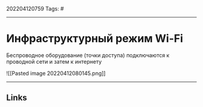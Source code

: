 202204120759
Tags: #

---

# Инфраструктурный режим Wi-Fi
Беспроводное оборудование (точки доступа) подключаются к проводной сети и затем к интернету

![[Pasted image 20220412080145.png]]

---
## Links